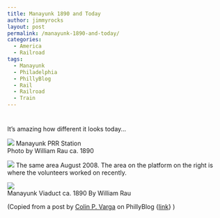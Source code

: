 ```yaml
---
title: Manayunk 1890 and Today
author: jimmyrocks
layout: post
permalink: /manayunk-1890-and-today/
categories:
  - America
  - Railroad
tags:
  - Manayunk
  - Philadelphia
  - PhillyBlog
  - Rail
  - Railroad
  - Train
---
```

# 

It’s amazing how different it looks today…

![][1] 
Manayunk PRR Station  
Photo by William Rau ca. 1890

 [1]: http://i235.photobucket.com/albums/ee274/Kecera/ManayunkPRRStation.jpg

![][2] 
The same area August 2008. The area on the platform on the right is where the volunteers worked on recently.

 [2]: http://i235.photobucket.com/albums/ee274/Kecera/ManayunkPRRStation2008.jpg

![][3]  
Manayunk Viaduct ca. 1890 By William Rau

 [3]: http://i235.photobucket.com/albums/ee274/Kecera/ManayunkViaduct.jpg

(Copied from a post by [Colin P. Varga][4] on PhillyBlog {[link][5]} )

 [4]: http://www.phillyblog.com/philly/members/colin-p-varga.html
 [5]: http://www.phillyblog.com/philly/manayunk-roxborough-east-falls/62459-ivy-ridge-trail-roxborough-review-2.html